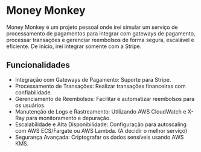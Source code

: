 # Money Monkey

Money Monkey é um projeto pessoal onde irei simular um serviço de processamento de pagamentos para integrar com gateways de pagamento, processar transações e gerenciar reembolsos de forma segura, escalável e eficiente.
De inicio, irei integrar somente com a Stripe.

## Funcionalidades
- Integração com Gateways de Pagamento: Suporte para Stripe.
- Processamento de Transações: Realizar transações financeiras com confiabilidade.
- Gerenciamento de Reembolsos: Facilitar e automatizar reembolsos para os usuários.
- Manutenção de Logs e Rastreamento: Utilizando AWS CloudWatch e X-Ray para monitoramento e depuração.
- Escalabilidade e Alta Disponibilidade: Configuração para autoscaling com AWS ECS/Fargate ou AWS Lambda. (A decidir o melhor serviço)
- Segurança Avançada: Criptografar os dados sensíveis usando AWS KMS.
